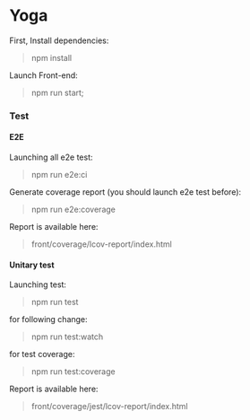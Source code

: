 # Yoga

First, Install dependencies:

> npm install

Launch Front-end:

> npm run start;


### Test

#### E2E

Launching all e2e test:

> npm run e2e:ci

Generate coverage report (you should launch e2e test before):

> npm run e2e:coverage

Report is available here:

> front/coverage/lcov-report/index.html

#### Unitary test

Launching test:

> npm run test

for following change:

> npm run test:watch

for test coverage:

> npm run test:coverage

Report is available here:

> front/coverage/jest/lcov-report/index.html
